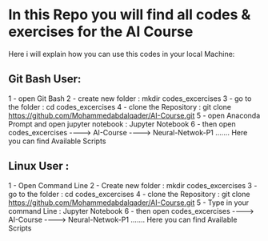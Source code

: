 # In this Repo you will find all codes & exercises for the AI Course 

Here i will explain how you can use this codes in your local Machine:

## Git Bash User:
1 - open Git Bash
2 - create new folder    : mkdir codes_excercises 
3 - go to the folder     : cd codes_excercises
4 - clone the Repository : git clone https://github.com/Mohammedabdalqader/AI-Course.git
5 - open Anaconda Prompt and open jupyter notebook : Jupyter Notebook
6 - then open codes_excercises ----> AI-Course ----> Neural-Netwok-P1 ....... Here you can find Available Scripts 



## Linux User :
1 - Open Command Line 
2 - Create new folder    : mkdir codes_excercises
3 - go to the folder     : cd codes_excercises
4 - clone the Repository : git clone https://github.com/Mohammedabdalqader/AI-Course.git
5 - Type in your command Line : Jupyter Notebook
6 - then open codes_excercises ----> AI-Course ----> Neural-Netwok-P1 ....... Here you can find Available Scripts 


